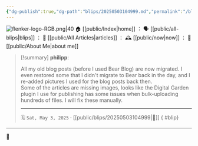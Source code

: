 ```yaml
---
{"dg-publish":true,"dg-path":"blips/20250503104999.md","permalink":"/blips/20250503104999/","title":"philipp @ Saturday, May 3rd 2025","created":"2025-05-03T10:49:05","updated":"2025-05-03T10:50:36"}
---
```



<div class="transclusion internal-embed is-loaded"><div class="markdown-embed">




![flenker-logo-RGB.png|40](/img/user/attachments/flenker-logo-RGB.png)
🏠 [[public/Index\|home]]  ⋮ 🗣️ [[public/all-blips\|blips]] ⋮  📝 [[public/All Articles\|articles]]  ⋮ 🕰️ [[public/now\|now]] ⋮ 🪪 [[public/About Me\|about me]]


</div></div>


> [!summary] **philipp**:
>
> All my old blog posts (before I used Bear Blog) are now migrated. I even restored some that I didn't migrate to Bear back in the day, and I re-added pictures I used for the blog posts back then.  
> Some of the articles are missing images, looks like the Digital Garden plugin I use for publishing has some issues when bulk-uploading hundreds of files. I will fix these manually.
> - - -
>
> 🗓️ <code>Sat, May 3, 2025</code>   · [[public/blips/20250503104999\|🔗]]
{ #blip}


- - -

 👾
